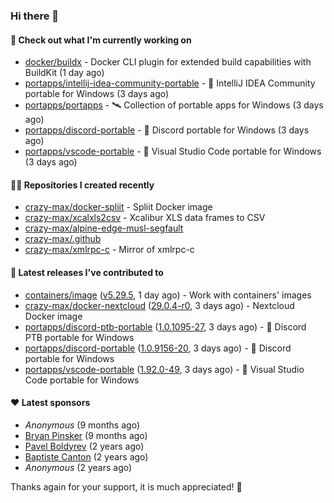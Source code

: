 ### Hi there 👋

#### 👷 Check out what I'm currently working on

- [docker/buildx](https://github.com/docker/buildx) - Docker CLI plugin for extended build capabilities with BuildKit (1 day ago)
- [portapps/intellij-idea-community-portable](https://github.com/portapps/intellij-idea-community-portable) - 🚀 IntelliJ IDEA Community portable for Windows (3 days ago)
- [portapps/portapps](https://github.com/portapps/portapps) - 🛰 Collection of portable apps for Windows (3 days ago)
- [portapps/discord-portable](https://github.com/portapps/discord-portable) - 🚀 Discord portable for Windows (3 days ago)
- [portapps/vscode-portable](https://github.com/portapps/vscode-portable) - 🚀 Visual Studio Code portable for Windows (3 days ago)

#### 👨‍💻 Repositories I created recently

- [crazy-max/docker-spliit](https://github.com/crazy-max/docker-spliit) - Spliit Docker image
- [crazy-max/xcalxls2csv](https://github.com/crazy-max/xcalxls2csv) - Xcalibur XLS data frames to CSV
- [crazy-max/alpine-edge-musl-segfault](https://github.com/crazy-max/alpine-edge-musl-segfault)
- [crazy-max/.github](https://github.com/crazy-max/.github)
- [crazy-max/xmlrpc-c](https://github.com/crazy-max/xmlrpc-c) - Mirror of xmlrpc-c

#### 🚀 Latest releases I've contributed to

- [containers/image](https://github.com/containers/image) ([v5.29.5](https://github.com/containers/image/releases/tag/v5.29.5), 1 day ago) - Work with containers&#39; images
- [crazy-max/docker-nextcloud](https://github.com/crazy-max/docker-nextcloud) ([29.0.4-r0](https://github.com/crazy-max/docker-nextcloud/releases/tag/29.0.4-r0), 3 days ago) - Nextcloud Docker image
- [portapps/discord-ptb-portable](https://github.com/portapps/discord-ptb-portable) ([1.0.1095-27](https://github.com/portapps/discord-ptb-portable/releases/tag/1.0.1095-27), 3 days ago) - 🚀 Discord PTB portable for Windows
- [portapps/discord-portable](https://github.com/portapps/discord-portable) ([1.0.9156-20](https://github.com/portapps/discord-portable/releases/tag/1.0.9156-20), 3 days ago) - 🚀 Discord portable for Windows
- [portapps/vscode-portable](https://github.com/portapps/vscode-portable) ([1.92.0-49](https://github.com/portapps/vscode-portable/releases/tag/1.92.0-49), 3 days ago) - 🚀 Visual Studio Code portable for Windows

#### ❤️ Latest sponsors
- _Anonymous_ (9 months ago)
- [Bryan Pinsker](https://github.com/BryanPinsker) (9 months ago)
- [Pavel Boldyrev](https://github.com/bpg) (2 years ago)
- [Baptiste Canton](https://github.com/batmac) (2 years ago)
- _Anonymous_ (2 years ago)

Thanks again for your support, it is much appreciated! 🙏
